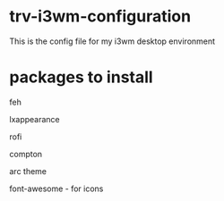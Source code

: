 # trv-i3wm-configuration

This is the config file for my i3wm desktop environment

# packages to install

feh

lxappearance

rofi

compton

arc theme

font-awesome - for icons


